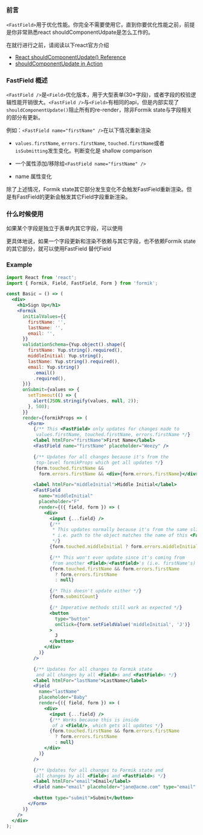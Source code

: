 ## <FastField>

### 前言

`<FastField>`用于优化性能。你完全不需要使用它，直到你要优化性能之前，前提是你非常熟悉react shouldComponentUdpate是怎么工作的。

在就行进行之前，请阅读以下react官方介绍

- [React shouldComponentUpdate() Reference](https://reactjs.org/docs/react-component.html#shouldcomponentupdate)
- [shouldComponentUpdate in Action](https://reactjs.org/docs/optimizing-performance.html#shouldcomponentupdate-in-action)

### FastField 概述

`<FastField />`是`<Field>`优化版本，用于大型表单(30+字段)，或者字段的校验逻辑性能开销很大。`<FastField />`与`<Field>`有相同的api，但是内部实现了`shouldComponentUpdate()`阻止所有的re-render，除非Formik state与字段相关的部分有更新。

例如：`<FastField name="firstName" />`在以下情况重新渲染

- `values.firstName`, `errors.firstName`, `touched.firstName`或者`isSubmitting`发生变化。判断变化是 shallow comparison

- 一个属性添加/移除给`<FastField name="firstName" />`

- name 属性变化

除了上述情况，Formik state其它部分发生变化不会触发FastField重新渲染。但是有FastField的更新会触发其它Field字段重新渲染。

### 什么时候使用<FastField>

如果某个字段是独立于表单内其它字段，可以使用

更具体地说，如果一个字段更新和渲染不依赖与其它字段，也不依赖Formik state的其它部分，就可以使用FastField 替代Field

### Example

```jsx
import React from 'react';
import { Formik, Field, FastField, Form } from 'formik';

const Basic = () => (
  <div>
    <h1>Sign Up</h1>
    <Formik
      initialValues={{
        firstName: '',
        lastName: '',
        email: '',
      }}
      validationSchema={Yup.object().shape({
        firstName: Yup.string().required(),
        middleInitial: Yup.string(),
        lastName: Yup.string().required(),
        email: Yup.string()
          .email()
          .required(),
      })}
      onSubmit={values => {
        setTimeout(() => {
          alert(JSON.stringify(values, null, 2));
        }, 500);
      }}
      render={formikProps => (
        <Form>
          {/** This <FastField> only updates for changes made to
           values.firstName, touched.firstName, errors.firstName */}
          <label htmlFor="firstName">First Name</label>
          <FastField name="firstName" placeholder="Weezy" />

          {/** Updates for all changes because it's from the
           top-level formikProps which get all updates */}
          {form.touched.firstName &&
            form.errors.firstName && <div>{form.errors.firstName}</div>}

          <label htmlFor="middleInitial">Middle Initial</label>
          <FastField
            name="middleInitial"
            placeholder="F"
            render={({ field, form }) => (
              <div>
                <input {...field} />
                {/**
                 * This updates normally because it's from the same slice of Formik state,
                 * i.e. path to the object matches the name of this <FastField />
                 */}
                {form.touched.middleInitial ? form.errors.middleInitial : null}

                {/** This won't ever update since it's coming from
                 from another <Field>/<FastField>'s (i.e. firstName's) slice   */}
                {form.touched.firstName && form.errors.firstName
                  ? form.errors.firstName
                  : null}

                {/* This doesn't update either */}
                {form.submitCount}

                {/* Imperative methods still work as expected */}
                <button
                  type="button"
                  onClick={form.setFieldValue('middleInitial', 'J')}
                >
                  J
                </button>
              </div>
            )}
          />

          {/** Updates for all changes to Formik state
           and all changes by all <Field>s and <FastField>s */}
          <label htmlFor="lastName">LastName</label>
          <Field
            name="lastName"
            placeholder="Baby"
            render={({ field, form }) => (
              <div>
                <input {...field} />
                {/** Works because this is inside
                 of a <Field/>, which gets all updates */}
                {form.touched.firstName && form.errors.firstName
                  ? form.errors.firstName
                  : null}
              </div>
            )}
          />

          {/** Updates for all changes to Formik state and
           all changes by all <Field>s and <FastField>s */}
          <label htmlFor="email">Email</label>
          <Field name="email" placeholder="jane@acme.com" type="email" />

          <button type="submit">Submit</button>
        </Form>
      )}
    />
  </div>
);
```